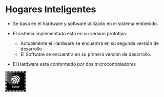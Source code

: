 ﻿# Hogares Inteligentes
- Se basa en el hardware y software utilizado en el sistema embebido.
- El sistema implementado esta en su version prototipo.
  - Actualmente el Hardware se encuentra en su segunda versión de desarrollo
  - El Software se encuentra en su primera versión de desarrollo.

- El Hardware esta conformado por dos microcontroladores

![Image text](https://github.com/ecuaiot/HogaresInteligentes/blob/master/src/data/www/esp32.png)

